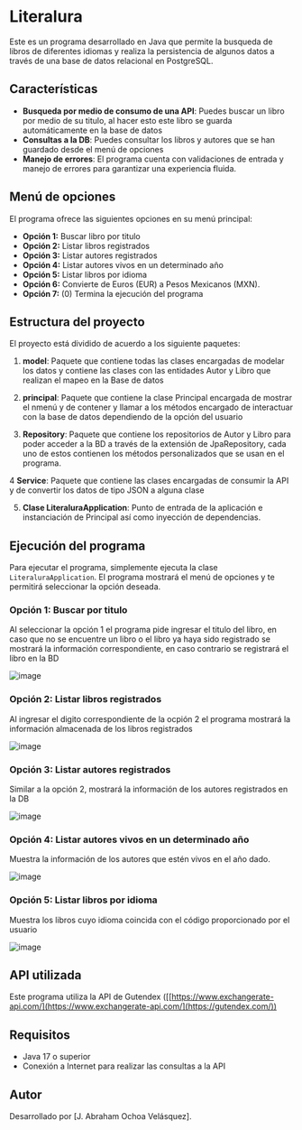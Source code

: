 # Literalura

Este es un programa desarrollado en Java que permite la busqueda de libros de diferentes idiomas y realiza la persistencia de algunos datos a través de una base de datos relacional en PostgreSQL.

## Características

- **Busqueda por medio de consumo de una API**: Puedes buscar un libro por medio de su titulo, al hacer esto este libro se guarda automáticamente en la base de datos
- **Consultas a la DB**: Puedes consultar los libros y autores que se han guardado desde el menú de opciones
- **Manejo de errores**: El programa cuenta con validaciones de entrada y manejo de errores para garantizar una experiencia fluida.

## Menú de opciones

El programa ofrece las siguientes opciones en su menú principal:


- **Opción 1:** Buscar libro por titulo
- **Opción 2:** Listar libros registrados
- **Opción 3:** Listar autores registrados
- **Opción 4:** Listar autores vivos en un determinado año
- **Opción 5:** Listar libros por idioma
- **Opción 6:** Convierte de Euros (EUR) a Pesos Mexicanos (MXN).
- **Opción 7:** (0) Termina la ejecución del programa

## Estructura del proyecto

El proyecto está dividido de acuerdo a los siguiente paquetes:

1. **model**: 
   Paquete que contiene todas las clases encargadas de  modelar los datos y contiene las clases con las entidades Autor y Libro que realizan el mapeo en la Base de datos
   
2. **principal**:
   Paquete que contiene la clase Principal encargada de mostrar el nmenú y de contener y llamar a los métodos
   encargado de interactuar con la base de datos dependiendo de la opción del usuario

3. **Repository**:
   Paquete que contiene los repositorios de Autor y Libro para poder acceder a la BD a través de la extensión de JpaRepository, cada uno de estos contienen los métodos personalizados que se usan en el programa.

4 **Service**:
   Paquete que contiene las clases encargadas de consumir la API y de convertir los datos de tipo JSON a alguna clase

5. **Clase LiteraluraApplication**:
   Punto de entrada de la aplicación e instanciación de Principal así como inyección de dependencias.

## Ejecución del programa

Para ejecutar el programa, simplemente ejecuta la clase `LiteraluraApplication`. El programa mostrará el menú de opciones y te permitirá seleccionar la opción deseada.

### Opción 1: Buscar por titulo

Al seleccionar la opción 1 el programa pide ingresar el titulo del libro, en caso que no se encuentre un libro o el libro ya haya sido registrado se mostrará la información correspondiente, en caso contrario se registrará el libro en la BD

![image](https://github.com/user-attachments/assets/016a465e-d1e0-4845-baeb-55aa1634b3dd)

### Opción 2: Listar libros registrados

Al ingresar el digito correspondiente de la ocpión 2 el programa mostrará la información almacenada de los libros registrados

![image](https://github.com/user-attachments/assets/4755d91d-25c2-4611-b9e3-a8b0974f6a3f)

### Opción 3: Listar autores registrados

Similar a la opción 2, mostrará la información de los autores registrados en la DB

![image](https://github.com/user-attachments/assets/da0e8a21-958c-428a-980a-aa59abf56820)

### Opción 4: Listar autores vivos en un determinado año

Muestra la información de los autores que estén vivos en el año dado.

![image](https://github.com/user-attachments/assets/80cda418-4548-45cc-86fd-a525374adf4a)

### Opción 5: Listar libros por idioma

Muestra los libros cuyo idioma coincida con el código proporcionado por el usuario

![image](https://github.com/user-attachments/assets/01652ad6-4f61-40da-be76-e557b0825dc7)


## API utilizada

Este programa utiliza la API de Gutendex ([[https://www.exchangerate-api.com/](https://www.exchangerate-api.com/](https://gutendex.com/))

## Requisitos

- Java 17 o superior
- Conexión a Internet para realizar las consultas a la API

## Autor

Desarrollado por [J. Abraham Ochoa Velásquez].
